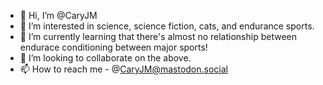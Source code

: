 - 👋 Hi, I’m @CaryJM
- 👀 I’m interested in science, science fiction, cats, and endurance sports.
- 🌱 I’m currently learning that there's almost no relationship between endurace conditioning between major sports!
- 💞️ I’m looking to collaborate on the above.
- 📫 How to reach me - @CaryJM@mastodon.social

<!---
CaryJM/CaryJM is a ✨ special ✨ repository because its `README.md` (this file) appears on your GitHub profile.
You can click the Preview link to take a look at your changes.
--->
